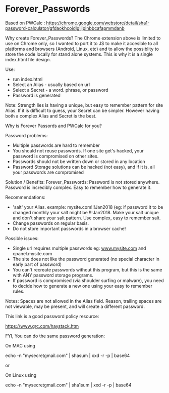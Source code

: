 # Forever_Passwords

Based on PWCalc : https://chrome.google.com/webstore/detail/sha1-password-calculator/gfdaokhcoidlgljipinbbcafapmmdanb

Why create Forever_Passwords?
The Chrome extension above is limited to use on Chrome only, so I wanted to port it to JS to make it accesible to all platforms and browsers (Android, Linux, etc) and to allow the possiblity to store the code locally for stand alone systems. This is why it is a single index.html file design.

Use:

- run index.html
- Select an Alias - usually based on url
- Select a Secret - a word. phrase, or password
- Password is generated 

Note: Strength lies is having a unique, but easy to remember pattern for site Alias. If it is difficult to guess, your Secret can be simpler. However having both a complex Alias and Secret is the best.

Why is Forever Passords and PWCalc for you?

Password problems:
- Multiple passwords are hard to remember
- You should not reuse passwords. If one site get's hacked, your password is compromised on other sites.
- Passwords should not be written down or stored in any location
- Password Storage solutions can be hacked (not easy), and if it is, all your passwords are compromised 

Solution / Benefits:
Forever_Passwords: Password is not stored anywhere. Password is incredibly complex. Easy to remember how to generate it.

Recommendations:
- 'salt' your Alias. example: mysite.com!!!Jan2018 (eg: if password it to be changed monthly your salt might be !!!Jan2018. Make your salt unique and don't share your salt pattern. Use complex, easy to remember salt.
- Change passwords on regular basis.
- Do not store important passwords in a browser cache!

Possible issues:
- Single url requires multiple passwords eg: www.mysite.com and cpanel.mysite.com
- The site does not like the password generated (no special character in early part of password)
- You can't recreate passwords without this program, but this is the same with ANY password storage programs.
- If password is compromised (via shoulder surfing or malware), you need to decide how to generate a new one using your easy to remember rules.

Notes: Spaces are not allowed in the Alias field. Reason, trailing spaces are not viewable, may be present, and will create a different password.

This link is a good password policy resource:

https://www.grc.com/haystack.htm

FYI, You can do the same password generation:

On MAC using

echo -n "mysecretgmail.com" | shasum | xxd -r -p | base64

or

On Linux using

echo -n "mysecretgmail.com" | sha1sum | xxd -r -p | base64

